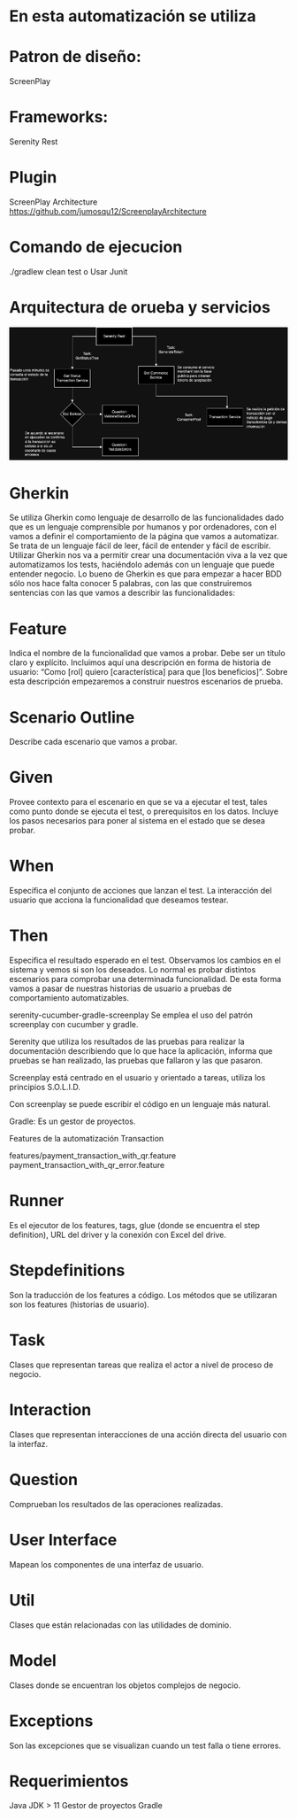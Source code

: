 # En esta automatización se utiliza

# Patron de diseño:
ScreenPlay

# Frameworks:
Serenity Rest

# Plugin 
ScreenPlay Architecture
https://github.com/jumosqu12/ScreenplayArchitecture

# Comando de ejecucion 
./gradlew clean test o Usar Junit

# Arquitectura de orueba y servicios

<img src="./assets/Flujo_prueba_wompi.jpg">

# Gherkin
Se utiliza Gherkin como lenguaje de desarrollo de las funcionalidades dado que es un lenguaje comprensible por humanos y por ordenadores, con el vamos a definir el comportamiento de la página que vamos a automatizar. Se trata de un lenguaje fácil de leer, fácil de entender y fácil de escribir. Utilizar Gherkin nos va a permitir crear una documentación viva a la vez que automatizamos los tests, haciéndolo además con un lenguaje que puede entender negocio. Lo bueno de Gherkin es que para empezar a hacer BDD sólo nos hace falta conocer 5 palabras, con las que construiremos sentencias con las que vamos a describir las funcionalidades:

# Feature
Indica el nombre de la funcionalidad que vamos a probar. Debe ser un título claro y explícito. Incluimos aquí una descripción en forma de historia de usuario: “Como [rol] quiero [característica] para que [los beneficios]”. Sobre esta descripción empezaremos a construir nuestros escenarios de prueba.

# Scenario Outline
Describe cada escenario que vamos a probar.

# Given
Provee contexto para el escenario en que se va a ejecutar el test, tales como punto donde se ejecuta el test, o prerequisitos en los datos. Incluye los pasos necesarios para poner al sistema en el estado que se desea probar.

# When
Especifica el conjunto de acciones que lanzan el test. La interacción del usuario que acciona la funcionalidad que deseamos testear.

# Then
Especifica el resultado esperado en el test. Observamos los cambios en el sistema y vemos si son los deseados. Lo normal es probar distintos escenarios para comprobar una determinada funcionalidad. De esta forma vamos a pasar de nuestras historias de usuario a pruebas de comportamiento automatizables.


serenity-cucumber-gradle-screenplay
Se emplea el uso del patrón screenplay con cucumber y gradle.

Serenity que utiliza los resultados de las pruebas para realizar la documentación describiendo que lo que hace la aplicación, informa que pruebas se han realizado, las pruebas que fallaron y las que pasaron.

Screenplay está centrado en el usuario y orientado a tareas, utiliza los principios S.O.L.I.D.

Con screenplay se puede escribir el código en un lenguaje más natural.

Gradle: Es un gestor de proyectos.

Features de la automatización
Transaction

features/payment_transaction_with_qr.feature
payment_transaction_with_qr_error.feature


# Runner
Es el ejecutor de los features, tags, glue (donde se encuentra el step definition), URL del driver y la conexión con Excel del drive.

# Stepdefinitions
Son la traducción de los features a código. Los métodos que se utilizaran son los features (historias de usuario).

# Task
Clases que representan tareas que realiza el actor a nivel de proceso de negocio.

# Interaction
Clases que representan interacciones de una acción directa del usuario con la interfaz.

# Question
Comprueban los resultados de las operaciones realizadas.

# User Interface
Mapean los componentes de una interfaz de usuario.

# Util
Clases que están relacionadas con las utilidades de dominio.

# Model
Clases donde se encuentran los objetos complejos de negocio.

# Exceptions
Son las excepciones que se visualizan cuando un test falla o tiene errores.

# Requerimientos
Java JDK > 11
Gestor de proyectos Gradle
